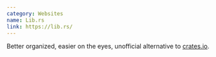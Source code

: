 ```yaml
---
category: Websites
name: Lib.rs
link: https://lib.rs/
---
```


Better organized, easier on the eyes, unofficial alternative to [crates.io](https://crates.io/).
